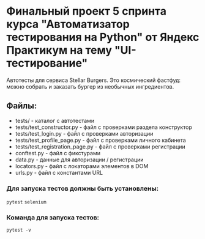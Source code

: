 # Финальный проект 5 спринта курса "Автоматизатор тестирования на Python" от Яндекс Практикум на тему "UI-тестирование"

Автотесты для сервиса Stellar Burgers. Это космический фастфуд: можно собрать и заказать бургер из необычных ингредиентов.

## Файлы:
- tests/ - каталог с автотестами
- tests/test_constructor.py - файл с проверками раздела конструктор
- tests/test_login.py - файл с проверками авторизации
- tests/test_profile_page.py - файл с проверками личного кабинета
- tests/test_registration_page.py - файл с проверками регистрации
- conftest.py - файл с фикстурами
- data.py - данные для авторизации / регистрации
- locators.py - файл с локаторами элементов в DOM
- urls.py - файл с константами URL

### Для запуска тестов должны быть установлены:
`pytest`
`selenium`

### Команда для запуска тестов:
`pytest -v`
